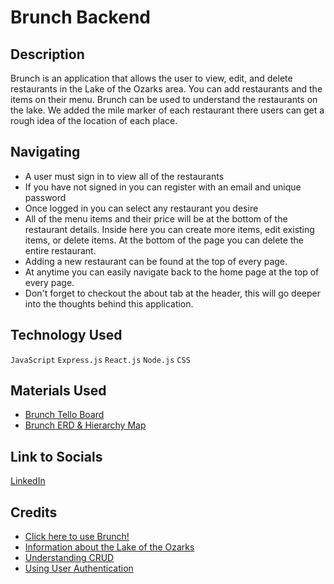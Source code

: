 # Brunch Backend

## Description

Brunch is an application that allows the user to view, edit, and delete restaurants in the Lake of the Ozarks area. You can add restaurants and the items on their menu. Brunch can be used to understand the restaurants on the lake. We added the mile marker of each restaurant there users can get a rough idea of the location of each place.

## Navigating

- A user must sign in to view all of the restaurants
- If you have not signed in you can register with an email and unique password
- Once logged in you can select any restaurant you desire
- All of the menu items and their price will be at the bottom of the restaurant details. Inside here you can create more items, edit existing items, or delete items. At the bottom of the page you can delete the entire restaurant.
- Adding a new restaurant can be found at the top of every page.
- At anytime you can easily navigate back to the home page at the top of every page. 
- Don't forget to checkout the about tab at the header, this will go deeper into the thoughts behind this application. 

## Technology Used

`JavaScript` `Express.js` `React.js` `Node.js` `CSS`

## Materials Used

- [Brunch Tello Board](https://trello.com/invite/b/vJeQbvrj/ATTI519eae986da81f115abcaca24304b60f253EDCA4/capstone-project)
- [Brunch ERD & Hierarchy Map](https://lucid.app/lucidchart/8cd8a503-d748-42b7-a7df-fae21034c409/edit?viewport_loc=173%2C123%2C906%2C479%2C0_0&invitationId=inv_cf74ff58-ada4-49f4-adbf-8b1a689cb2ac)

## Link to Socials

[LinkedIn](https://www.linkedin.com/in/dominicfuentes1/)

## Credits

- [Click here to use Brunch!](https://brunch-peach.vercel.app/register)
- [Information about the Lake of the Ozarks](https://www.funlake.com/)
- [Understanding CRUD](https://geeksforgeeks.com/)
- [Using User Authentication](https://stackoverflow.com/)